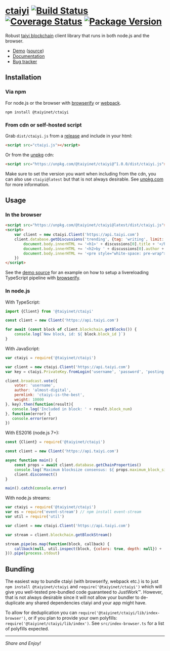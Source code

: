 
# [ctaiyi](https://github.com/hongzhongx/ctaiyi) [![Build Status](https://img.shields.io/circleci/project/github/hongzhongx/ctaiyi.svg?style=flat-square)](https://circleci.com/gh/hongzhongx/workflows/ctaiyi) [![Coverage Status](https://img.shields.io/coveralls/hongzhongx/ctaiyi.svg?style=flat-square)](https://coveralls.io/github/hongzhongx/ctaiyi?branch=master) [![Package Version](https://img.shields.io/npm/v/@taiyinet/ctaiyi.svg?style=flat-square)](https://www.npmjs.com/package/@taiyinet/ctaiyi)

Robust [taiyi blockchain](https://github.com/hongzhongx/taiyi) client library that runs in both node.js and the browser.

* [Demo](https://bot.taiyi.vc) ([source](https://github.com/hongzhongx/ctaiyi/tree/main/examples/watch-bot))
* [Documentation](https://hongzhongx.github.io/ctaiyi/)
* [Bug tracker](https://github.com/hongzhongx/ctaiyi/issues)

Installation
------------

### Via npm

For node.js or the browser with [browserify](https://github.com/substack/node-browserify) or [webpack](https://github.com/webpack/webpack).

```
npm install @taiyinet/ctaiyi
```

### From cdn or self-hosted script

Grab `dist/ctaiyi.js` from a [release](https://github.com/hongzhongx/ctaiyi/releases) and include in your html:

```html
<script src="ctaiyi.js"></script>
```

Or from the [unpkg](https://unpkg.com) cdn:

```html
<script src="https://unpkg.com/@taiyinet/ctaiyi@^1.0.0/dist/ctaiyi.js"></script>
```

Make sure to set the version you want when including from the cdn, you can also use `ctaiyi@latest` but that is not always desirable. See [unpkg.com](https://unpkg.com) for more information.


Usage
-----

### In the browser

```html
<script src="https://unpkg.com/@taiyinet/ctaiyi@latest/dist/ctaiyi.js"></script>
<script>
    var client = new ctaiyi.Client('https://api.taiyi.com')
    client.database.getDiscussions('trending', {tag: 'writing', limit: 1}).then(function(discussions){
        document.body.innerHTML += '<h1>' + discussions[0].title + '</h1>'
        document.body.innerHTML += '<h2>by ' + discussions[0].author + '</h2>'
        document.body.innerHTML += '<pre style="white-space: pre-wrap">' + discussions[0].body + '</pre>'
    })
</script>
```

See the [demo source](https://github.com/hongzhongx/ctaiyi/tree/master/examples/??) for an example on how to setup a livereloading TypeScript pipeline with [browserify](https://github.com/substack/node-browserify).

### In node.js

With TypeScript:

```typescript
import {Client} from '@taiyinet/ctaiyi'

const client = new Client('https://api.taiyi.com')

for await (const block of client.blockchain.getBlocks()) {
    console.log(`New block, id: ${ block.block_id }`)
}
```

With JavaScript:

```javascript
var ctaiyi = require('@taiyinet/ctaiyi')

var client = new ctaiyi.Client('https://api.taiyi.com')
var key = ctaiyi.PrivateKey.fromLogin('username', 'password', 'posting')

client.broadcast.vote({
    voter: 'username',
    author: 'almost-digital',
    permlink: 'ctaiyi-is-the-best',
    weight: 10000
}, key).then(function(result){
   console.log('Included in block: ' + result.block_num)
}, function(error) {
   console.error(error)
})
```

With ES2016 (node.js 7+):

```javascript
const {Client} = require('@taiyinet/ctaiyi')

const client = new Client('https://api.taiyi.com')

async function main() {
    const props = await client.database.getChainProperties()
    console.log(`Maximum blocksize consensus: ${ props.maximum_block_size } bytes`)
    client.disconnect()
}

main().catch(console.error)
```

With node.js streams:

```javascript
var ctaiyi = require('@taiyinet/ctaiyi')
var es = require('event-stream') // npm install event-stream
var util = require('util')

var client = new ctaiyi.Client('https://api.taiyi.com')

var stream = client.blockchain.getBlockStream()

stream.pipe(es.map(function(block, callback) {
    callback(null, util.inspect(block, {colors: true, depth: null}) + '\n')
})).pipe(process.stdout)
```


Bundling
--------

The easiest way to bundle ctaiyi (with browserify, webpack etc.) is to just `npm install @taiyinet/ctaiyi` and `require('@taiyinet/ctaiyi')` which will give you well-tested pre-bundled code guaranteed to JustWork™. However, that is not always desirable since it will not allow your bundler to de-duplicate any shared dependencies ctaiyi and your app might have.

To allow for deduplication you can `require('@taiyinet/ctaiyi/lib/index-browser')`, or if you plan to provide your own polyfills: `require('@taiyinet/ctaiyi/lib/index')`. See `src/index-browser.ts` for a list of polyfills expected.

---

*Share and Enjoy!*
